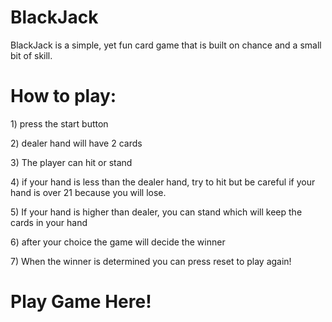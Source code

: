 <h1>BlackJack</h1>
<p>BlackJack is a simple, yet fun card game that is built on chance and a small bit of skill.

<h1> How to play: </h1>
<p> 1) press the start button </p>
<p> 2) dealer hand will have 2 cards </p>
<p> 3) The player can hit or stand </p>
<p> 4) if your hand is less than the dealer hand, try to hit but be careful if your hand is over 21 because you will lose. </p>
<p> 5) If your hand is higher than dealer, you can stand which will keep the cards in your hand </p>
<p> 6) after your choice the game will decide the winner </p>
<p> 7) When the winner is determined you can press reset to play again! </p>

<h1>Play Game Here!</h1>
<link src=">

